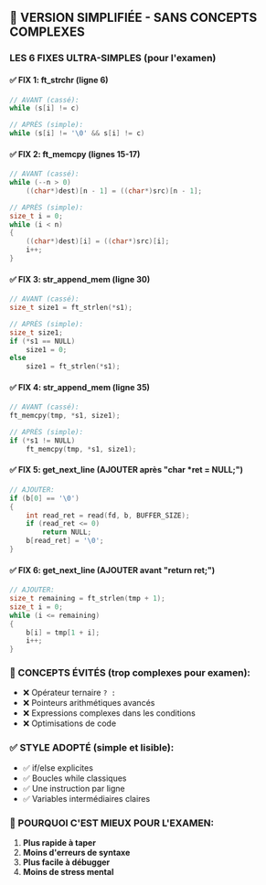 ## 🎯 VERSION SIMPLIFIÉE - SANS CONCEPTS COMPLEXES

### LES 6 FIXES ULTRA-SIMPLES (pour l'examen)

#### ✅ FIX 1: ft_strchr (ligne 6)
```c
// AVANT (cassé):
while (s[i] != c)

// APRÈS (simple):
while (s[i] != '\0' && s[i] != c)
```

#### ✅ FIX 2: ft_memcpy (lignes 15-17)
```c
// AVANT (cassé):
while (--n > 0)
    ((char*)dest)[n - 1] = ((char*)src)[n - 1];

// APRÈS (simple):
size_t i = 0;
while (i < n)
{
    ((char*)dest)[i] = ((char*)src)[i];
    i++;
}
```

#### ✅ FIX 3: str_append_mem (ligne 30)
```c
// AVANT (cassé):
size_t size1 = ft_strlen(*s1);

// APRÈS (simple):
size_t size1;
if (*s1 == NULL)
    size1 = 0;
else
    size1 = ft_strlen(*s1);
```

#### ✅ FIX 4: str_append_mem (ligne 35)
```c
// AVANT (cassé):
ft_memcpy(tmp, *s1, size1);

// APRÈS (simple):
if (*s1 != NULL)
    ft_memcpy(tmp, *s1, size1);
```

#### ✅ FIX 5: get_next_line (AJOUTER après "char *ret = NULL;")
```c
// AJOUTER:
if (b[0] == '\0')
{
    int read_ret = read(fd, b, BUFFER_SIZE);
    if (read_ret <= 0)
        return NULL;
    b[read_ret] = '\0';
}
```

#### ✅ FIX 6: get_next_line (AJOUTER avant "return ret;")
```c
// AJOUTER:
size_t remaining = ft_strlen(tmp + 1);
size_t i = 0;
while (i <= remaining)
{
    b[i] = tmp[1 + i];
    i++;
}
```

### 🚨 CONCEPTS ÉVITÉS (trop complexes pour examen):
- ❌ Opérateur ternaire `? :`
- ❌ Pointeurs arithmétiques avancés  
- ❌ Expressions complexes dans les conditions
- ❌ Optimisations de code

### ✅ STYLE ADOPTÉ (simple et lisible):
- ✅ if/else explicites
- ✅ Boucles while classiques
- ✅ Une instruction par ligne
- ✅ Variables intermédiaires claires

### 🎯 POURQUOI C'EST MIEUX POUR L'EXAMEN:
1. **Plus rapide à taper**
2. **Moins d'erreurs de syntaxe**
3. **Plus facile à débugger**
4. **Moins de stress mental**